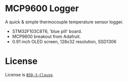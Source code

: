 # MCP9600 Logger

A quick & simple thermocouple temperature sensor logger.

- STM32F103C8T6, 'blue pill' board.
- MCP9600 breakout from Adafruit.
- 0.91 inch OLED screen, 128x32 resolution, SSD1306


# License
License is [`BSD-3-Clause`](./LICENSE).
